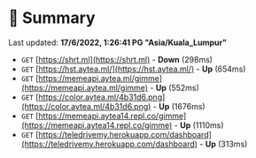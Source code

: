 # 📖 Summary
Last updated: **17/6/2022, 1:26:41 PG "Asia/Kuala_Lumpur"**

- `GET` [https://shrt.ml](https://shrt.ml) - **Down** (298ms)
- `GET` [https://hst.aytea.ml/](https://hst.aytea.ml/) - **Up** (654ms)
- `GET` [https://memeapi.aytea.ml/gimme](https://memeapi.aytea.ml/gimme) - **Up** (552ms)
- `GET` [https://color.aytea.ml/4b31d6.png](https://color.aytea.ml/4b31d6.png) - **Up** (1676ms)
- `GET` [https://memeapi.aytea14.repl.co/gimme](https://memeapi.aytea14.repl.co/gimme) - **Up** (1110ms)
- `GET` [https://teledrivemy.herokuapp.com/dashboard](https://teledrivemy.herokuapp.com/dashboard) - **Up** (313ms)
